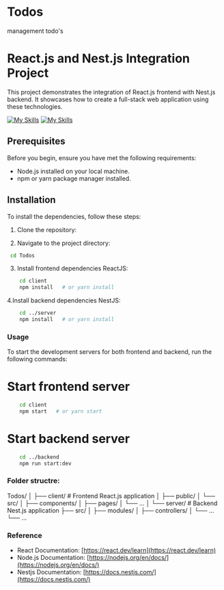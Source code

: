 # Todos
management todo's



# React.js and Nest.js Integration Project

This project demonstrates the integration of React.js frontend with Nest.js backend. It showcases how to create a full-stack web application using these technologies.

[![My Skills](https://skillicons.dev/icons?i=react,nestjs,mongodb&theme,nodejs=light)](https://skillicons.dev)
[![My Skills](https://skillicons.dev/icons?i=js,ts&theme=light)](https://skillicons.dev)


## Prerequisites

Before you begin, ensure you have met the following requirements:
- Node.js installed on your local machine.
- npm or yarn package manager installed.

## Installation

To install the dependencies, follow these steps:

1. Clone the repository:


2. Navigate to the project directory:

```sh
 cd Todos
```
3. Install frontend dependencies ReactJS:

```sh 
    cd client
    npm install   # or yarn install
```
4.Install backend dependencies NestJS:

``` sh
    cd ../server
    npm install   # or yarn install
```
### Usage
To start the development servers for both frontend and backend, run the following commands:

# Start frontend server
```sh
    cd client
    npm start   # or yarn start
```

# Start backend server
```sh
    cd ../backend
    npm run start:dev
```

### Folder structre:

Todos/
│
├── client/        # Frontend React.js application
│   ├── public/
│   └── src/
│       ├── components/
│       ├── pages/
│       └── ...
│
└── server/         # Backend Nest.js application
    ├── src/
    │   ├── modules/
    │   ├── controllers/
    │   └── ...
    └── ...

### Reference

- React Documentation: [https://react.dev/learn](https://react.dev/learn)
- Node.js Documentation: [https://nodejs.org/en/docs/](https://nodejs.org/en/docs/)
- Nestjs Documentation: [https://docs.nestjs.com/](https://docs.nestjs.com/)